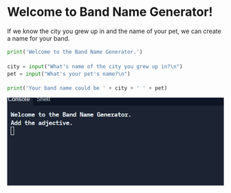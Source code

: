 # Welcome to Band Name Generator! 

If we know the city you grew up in and the name of your pet, we can create a name for your band. 

```python
print('Welcome to the Band Name Generator.')

city = input("What's name of the city you grew up in?\n")
pet = input("What's your pet's name?\n")

print('Your band name could be ' + city + ' ' + pet)
```

![](band_name.gif)

